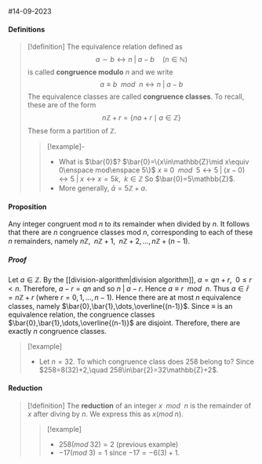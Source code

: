 #14-09-2023 

#### Definitions

>[!definition]
>The equivalence relation defined as
>$$a\sim b\leftrightarrow n\;\vert\;a-b\quad(n\in\mathbb{N})$$
>is called **congruence modulo** $n$ and we write
>$$a\equiv b\enspace mod\enspace n \leftrightarrow n\;\vert\;a-b$$
>The equivalence classes are called **congruence classes**. To recall, these are of the form
>$$n\mathbb{Z}+r=\{na+r\mid a\in\mathbb{Z}\}$$
>These form a partition of $\mathbb{Z}$.
>>[!example]-
>>- What is $\bar{0}$?
>>$\bar{0}=\{x\in\mathbb{Z}\mid x\equiv 0\enspace mod\enspace 5\}$
>>$x\equiv0\enspace mod\enspace 5\leftrightarrow 5\;\vert\;(x-0) \leftrightarrow 5\;\vert\;x \leftrightarrow x=5k,\enspace k\in\mathbb{Z}$
>>So $\bar{0}=5\mathbb{Z}$.
>>- More generally, $\bar{a}=5\mathbb{Z}+a$.

#### Proposition
Any integer congruent mod $n$ to its remainder when divided by $n$. It follows that there are $n$ congruence classes mod $n$, corresponding to each of these $n$ remainders, namely $n\mathbb{Z},\enspace n\mathbb{Z}+1,\enspace n\mathbb{Z}+2,\dots,n\mathbb{Z}+(n-1)$.
##### Proof
Let $a\in\mathbb{Z}$. By the [[division-algorithm|division algorithm]], $a=qn+r,\enspace 0\leq r<n$. Therefore, $a-r=qn$ and so $n\;\vert\; a-r$. Hence $a\equiv r\enspace mod\enspace n$.
Thus $a\in\bar{r}=n\mathbb{Z}+r$ (where $r=0,1,\dots,n-1$). Hence there are at most $n$ equivalence classes, namely $\bar{0},\bar{1},\dots,\overline{(n-1)}$.
Since $\equiv$ is an equivalence relation, the congruence classes $\bar{0},\bar{1},\dots,\overline{(n-1)}$ are disjoint. Therefore, there are exactly $n$ congruence classes.

>[!example]
>- Let $n=32$. To which congruence class does $258$ belong to?
>Since $258=8(32)+2,\quad 258\in\bar{2}=32\mathbb{Z}+2$.


#### Reduction
>[!definition]
>The **reduction** of an integer $x\enspace mod\enspace n$ is the remainder of $x$ after diving by $n$. We express this as $x(mod\;n)$.
>>[!example]
>>- $258(mod\;32)=2$ (previous example)
>>- $-17(mod\;3)=1$ since $-17=-6(3)+1$.
